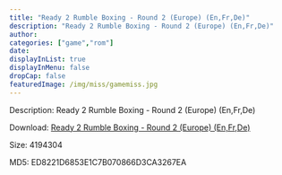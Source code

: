 ```yaml
---
title: "Ready 2 Rumble Boxing - Round 2 (Europe) (En,Fr,De)"
description: "Ready 2 Rumble Boxing - Round 2 (Europe) (En,Fr,De)"
author: 
categories: ["game","rom"]
date: 
displayInList: true
displayInMenu: false
dropCap: false
featuredImage: /img/miss/gamemiss.jpg
---
```


Description: Ready 2 Rumble Boxing - Round 2 (Europe) (En,Fr,De)

Download: <a style="text-decoration:underline;" href="https://mega.nz/#!ueJ2nCbJ!6_gOZ4WbtMsym7_CeBN_3yrjwF6zC5zZ8pVl7AT62d4" target = "_blank" rel = "nofollow" > Ready 2 Rumble Boxing - Round 2 (Europe) (En,Fr,De)</a>

Size: 4194304

MD5: ED8221D6853E1C7B070866D3CA3267EA

